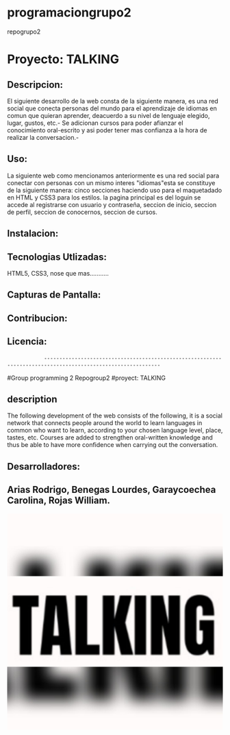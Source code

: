 # programaciongrupo2
repogrupo2
 # Proyecto:  TALKING 

## Descripcion: 
El siguiente desarrollo de la web consta de la siguiente manera, es una red social que conecta personas del mundo para el aprendizaje de idiomas en comun que quieran aprender, deacuerdo a su nivel de lenguaje elegido, lugar, gustos, etc.- Se adicionan  cursos para poder afianzar el conocimiento oral-escrito y asi poder tener mas confianza a la hora de realizar la conversacion.- 


## Uso: 
La siguiente web como mencionamos anteriormente es una red social para conectar con personas con un mismo interes "idiomas"esta se constituye de la siguiente manera: cinco secciones haciendo uso para el  maquetadado en HTML y CSS3 para los estilos.  la pagina principal es del loguin se accede al registrarse con usuario y contraseña, seccion de inicio, seccion de perfil, seccion de conocernos, seccion de cursos.  



## Instalacion: 

## Tecnologias Utlizadas:
 HTML5, CSS3, nose que mas........... 

## Capturas de Pantalla: 

## Contribucion: 

## Licencia: 

                ------------------------------------------------------------------------------------------------------------
#Group programming 2
Repogroup2
#proyect: TALKING 

## description

The following development of the web consists of the following, it is a social network that connects people around the world to learn languages ​​in common who want to learn, according to your chosen language level, place, tastes, etc.
Courses are added to strengthen oral-written knowledge and thus be able to have more confidence when carrying out the conversation.






## Desarrolladores: 
## Arias Rodrigo, Benegas Lourdes, Garaycoechea Carolina, Rojas William. 

![logo](talking.png.jpeg)
